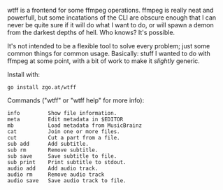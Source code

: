 wtff is a frontend for some ffmpeg operations. ffmpeg is really neat and
powerfull, but some incatations of the CLI are obscure enough that I can never
be quite sure if it will do what I want to do, or will spawn a demon from the
darkest depths of hell. Who knows? It's possible.

It's not intended to be a flexible tool to solve every problem; just some common
things for common usage. Basically: stuff I wanted to do with ffmpeg at some
point, with a bit of work to make it *slightly* generic.

Install with:

    go install zgo.at/wtff

Commands ("wtff" or "wtff help" for more info):

    info         Show file information.
    meta         Edit metadata in $EDITOR
    mb           Load metadata from MusicBrainz
    cat          Join one or more files.
    cut          Cut a part from a file.
    sub add      Add subtitle.
    sub rm       Remove subtitle.
    sub save     Save subtitle to file.
    sub print    Print subtitle to stdout.
    audio add    Add audio track.
    audio rm     Remove audio track
    audio save   Save audio track to file.
